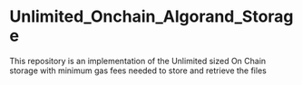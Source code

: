 # Unlimited_Onchain_Algorand_Storage
This repository is an implementation of the Unlimited sized On Chain storage with minimum gas fees needed to store and retrieve the files 
